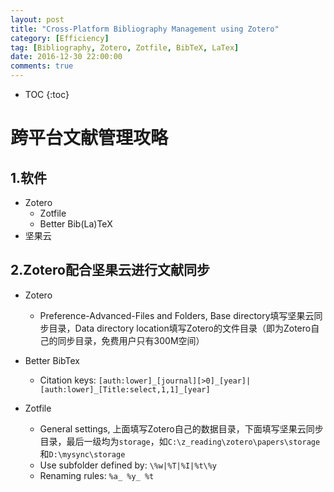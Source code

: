 ```yaml
---
layout: post
title: "Cross-Platform Bibliography Management using Zotero"
category: [Efficiency]
tag: [Bibliography, Zotero, Zotfile, BibTeX, LaTex]
date: 2016-12-30 22:00:00
comments: true
---
```


* TOC
{:toc}

<script type="text/javascript" src="http://cdn.mathjax.org/mathjax/latest/MathJax.js?config=default"></script>

# 跨平台文献管理攻略

## 1.软件

+ Zotero
    + Zotfile
    + Better Bib(La)TeX
+ 坚果云


## 2.Zotero配合坚果云进行文献同步

+ Zotero
    + Preference-Advanced-Files and Folders, Base directory填写坚果云同步目录，Data directory location填写Zotero的文件目录（即为Zotero自己的同步目录，免费用户只有300M空间）

+ Better BibTex
    + Citation keys: `[auth:lower]_[journal][>0]_[year]|[auth:lower]_[Title:select,1,1]_[year]`

+ Zotfile
    + General settings, 上面填写Zotero自己的数据目录，下面填写坚果云同步目录，最后一级均为`storage`，如`C:\z_reading\zotero\papers\storage`和`D:\mysync\storage`
    + Use subfolder defined by: `\%w|%T|%I|%t\%y`
    + Renaming rules: `%a_ %y_ %t`